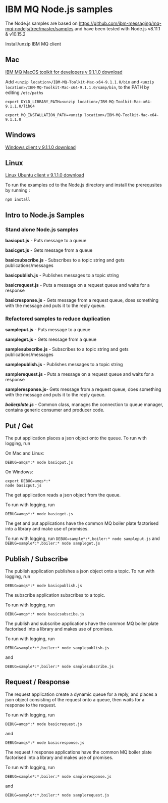 # IBM MQ Node.js samples
The Node.js samples are based on https://github.com/ibm-messaging/mq-mqi-nodejs/tree/master/samples
and have been tested with Node.js v8.11.1 & v10.15.2

Install/unzip IBM MQ client

## Mac

[IBM MQ MacOS toolkit for developers v 9.1.1.0 download](https://public.dhe.ibm.com/ibmdl/export/pub/software/websphere/messaging/mqdev/mactoolkit/)

Add
`<unzip location>/IBM-MQ-Toolkit-Mac-x64-9.1.1.0/bin` and
`<unzip location>/IBM-MQ-Toolkit-Mac-x64-9.1.1.0/samp/bin`, to the PATH by editing `/etc/paths`

`export DYLD_LIBRARY_PATH=<unzip location>/IBM-MQ-Toolkit-Mac-x64-9.1.1.0/lib64`

`export MQ_INSTALLATION_PATH=<unzip location>/IBM-MQ-Toolkit-Mac-x64-9.1.1.0`

## Windows

[Windows client v 9.1.1.0 download](https://www-945.ibm.com/support/fixcentral/swg/selectFixes?parent=ibm~WebSphere&product=ibm/WebSphere/WebSphere+MQ&release=9.1.1&platform=Windows+64-bit,+x86&function=fixId&fixids=9.1.1.0-IBM-MQC-Win64+&useReleaseAsTarget=true&includeSupersedes=0)


## Linux

[Linux Ubuntu client v 9.1.1.0 download](https://www-945.ibm.com/support/fixcentral/swg/selectFixes?parent=ibm~WebSphere&product=ibm/WebSphere/WebSphere+MQ&release=9.1.1&platform=Linux+64-bit,x86_64&function=fixId&fixids=9.1.1.0-IBM-MQC-UbuntuLinuxX64+&useReleaseAsTarget=true&includeSupersedes=0)

To run the examples cd to the Node.js directory and install the
prerequsites by running :

`npm install`


## Intro to Node.js Samples

### Stand alone Node.js samples

**basicput.js** - Puts message to a queue

**basicget.js** - Gets message from a queue

**basicsubscribe.js** - Subscribes to a topic string and gets publications/messages

**basicpublish.js** - Publishes messages to a topic string

**basicrequest.js** - Puts a message on a request queue and waits for a response

**basicresponse.js** - Gets message from a request queue, does something with the message and puts it to the reply queue.


### Refactored samples to reduce duplication

**sampleput.js** - Puts message to a queue

**sampleget.js** - Gets message from a queue

**samplesubscribe.js** - Subscribes to a topic string and gets publications/messages

**samplepublish.js** - Publishes messages to a topic string

**samplerequest.js** - Puts a message on a request queue and waits for a response

**sampleresponse.js**- Gets message from a request queue, does something with the message and puts it to the reply queue.

***boilerplate.js*** - Common class, manages the connection to queue manager, contains generic consumer and producer code.


## Put / Get
The put application places a json object onto the queue.
To run with logging, run

On Mac and Linux:

`DEBUG=amqs*:* node basicput.js`

On Windows:
````
export DEBUG=amqs*:*
node basicput.js
````

The get application reads a json object from the queue.

To run with logging, run

`DEBUG=amqs*:* node basicget.js`

The get and put applications have the common MQ boiler plate
factorised into a library and make use of
promises.

To run with logging, run
`DEBUG=sample*:*,boiler:* node sampleput.js`
and
`DEBUG=sample*:*,boiler:* node sampleget.js`


## Publish / Subscribe
The publish application publishes a json object onto a topic.
To run with logging, run

`DEBUG=amqs*:* node basicpublish.js`

The subscribe application subscribes to a
topic.

To run with logging, run

`DEBUG=amqs*:* node basicsubscibe.js`

The publish and subscribe applications have the common MQ boiler plate
factorised into a library and makes use of
promises.

To run with logging, run

`DEBUG=sample*:*,boiler:* node samplepublish.js`

and

`DEBUG=sample*:*,boiler:* node samplesubscribe.js`


## Request / Response
The request application create a dynamic queue for a reply, and
places a json object consisting of the request onto a queue, then waits
for a response to the request.

To run with logging, run

`DEBUG=amqs*:* node basicrequest.js`

and

`DEBUG=amqs*:* node basicresponse.js`


The request / response applications have the common MQ boiler plate
factorised into a library and makes use of
promises.

To run with logging, run

`DEBUG=sample*:*,boiler:* node sampleresponse.js`

and

`DEBUG=sample*:*,boiler:* node samplerequest.js`
